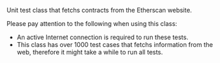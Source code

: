 Unit test class that fetchs contracts from the Etherscan website.

Please pay attention to the following when using this class:
- An active Internet connection is required to run these tests.
- This class has over 1000 test cases that fetchs information from the web, therefore it might take a while to run all tests.

